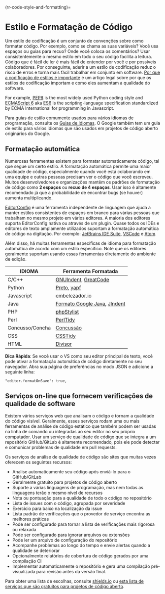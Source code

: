 (rr-code-style-and-formatting)=
# Estilo e Formatação de Código

Um estilo de codificação é um conjunto de convenções sobre como formatar código. Por exemplo, como se chama as suas variáveis? Você usa espaços ou guias para recuo? Onde você coloca os comentários? Usar consistentemente o mesmo estilo em todo o seu código facilita a leitura. Código que é fácil de ler é mais fácil de entender por você e por possíveis colaboradores. Por conseguinte, aderir a um estilo de codificação reduz o risco de erros e torna mais fácil trabalhar em conjunto em software. [Por que a codificação de estilos é importante](http://coding.smashingmagazine.com/2012/10/25/why-coding-style-matters/) é um artigo legal sobre por que os estilos de codificação importam e como eles aumentam a qualidade do software.

For example, [PEP8](https://www.python.org/dev/peps/pep-0008/) is the most widely used Python coding style and [ECMAScript 6](http://es6-features.org/) aka [ES6](http://es6-features.org/) is the scripting-language specification standardized by ECMA International for programming in Javascript.

Para guias de estilo comumente usados para vários idiomas de programação, consulte os [Guias de Idiomas](https://guide.esciencecenter.nl/best_practices/language_guides/languages_overview.html). O Google também tem um guia de estilo [](https://code.google.com/p/google-styleguide/) para vários idiomas que são usados em projetos de código aberto originários do Google.

## Formatação automática

Numerosas ferramentas existem para formatar automaticamente código, tal que segue um certo estilo. A formatação automática permite uma maior qualidade de código, especialmente quando você está colaborando em uma equipe e outras pessoas precisam ver o código que você escreveu. Muitos desenvolvedores e organizações mantêm os padrões de formatação de código como **2 espaços** ou **recuo de 4 espaços**. Usar isso é altamente recomendado já que a probabilidade de encontrar bugs (se houver) aumenta multiplicando.

[EditorConfig](https://editorconfig.org) é uma ferramenta independente de linguagem que ajuda a manter estilos consistentes de espaços em branco para várias pessoas que trabalham no mesmo projeto em vários editores. A maioria dos editores suporta EditorConfig nativa ou através de um plugin. Quase todos os IDEs e editores de texto amplamente utilizados suportam a formatação automática de código na digitação. Por exemplo: [JetBrains IDE Suite](https://www.jetbrains.com/products.html#), [VSCode](https://code.visualstudio.com/) e [Atom](https://atom.io/).

Além disso, há muitas ferramentas específicas de idioma para formatação automática de acordo com um estilo específico. Note que os editores geralmente suportam usando essas ferramentas diretamente do ambiente de edição.

| IDIOMA          | Ferramenta Formatada                                                                                        |
| --------------- | ----------------------------------------------------------------------------------------------------------- |
| C/C++           | [GNUIndent](http://www.gnu.org/software/indent/), [GreatCode](http://sourceforge.net/projects/gcgreatcode/) |
| Python          | [Preto](https://black.readthedocs.io), [yapf](https://pypi.org/project/yapf/)                               |
| Javascript      | [embelezador.io](https://beautifier.io/)                                                                    |
| Java            | [Formato Google Java](https://github.com/google/google-java-format), [JIndent](http://www.jindent.com/)     |
| PHP             | [phpStylist](http://sourceforge.net/projects/phpstylist/)                                                   |
| Perl            | [PerlTidy](http://perltidy.sourceforge.net/)                                                                |
| Concusso/Concha | [Concussão](http://www.bolthole.com/AWK.html)                                                               |
| CSS             | [CSSTidy](http://csstidy.sourceforge.net/)                                                                  |
| HTML            | [Divisor](http://tidy.sourceforge.net/)                                                                     |

**Dica Rápida**: Se você usar o VS como seu editor principal de texto, você pode ativar a formatação automática de código diretamente no seu navegador. Abra sua página de preferências no modo JSON e adicione a seguinte linha:

```
"editor.formatOnSave": true,
```

## Serviços on-line que fornecem verificações de qualidade de software

Existem vários serviços web que analisam o código e tornam a qualidade do código visível. Geralmente, esses serviços rodam uma ou mais ferramentas de análise de código estático que também podem ser usadas na linha de comando ou integradas ao seu editor no seu próprio computador. Usar um serviço de qualidade de código que se integra a um repositório GitHub/GitLab é altamente recomendado, pois ele pode detectar e comunicar problemas de qualidade em pull requests.

Os serviços de análise de qualidade de código são sites que muitas vezes oferecem os seguintes recursos:

- Analise automaticamente seu código após enviá-lo para o GitHub/GitLab
- Geralmente gratuito para projetos de código aberto
- Suporte a várias linguagens de programação, mas nem todas as linguagens terão o mesmo nível de recursos
- Nota ou pontuação para a qualidade de todo o código no repositório
- Lista de issues com o código, agrupada por severidade
- Exercício para baixo na localização da issue
- Lista padrão de verificações que o provedor de serviço encontra as melhores práticas
- Pode ser configurado para tornar a lista de verificações mais rigorosa ou relaxada
- Pode ser configurado para ignorar arquivos ou extensões
- Pode ler um arquivo de configuração do repositório
- Acompanhe problemas ao longo do tempo e envie alertas quando a qualidade se deteriorar
- Opcionalmente relatórios de cobertura de código gerados por uma compilação CI
- Implementar automaticamente o repositório e gera uma compilação pré-visualizada para revisão antes da versão final.

Para obter uma lista de escolhas, consulte [shields.io](https://shields.io/category/analysis) ou [esta lista de serviços que são gratuitos para projetos de código aberto](https://github.com/ripienaar/free-for-dev#code-quality).
